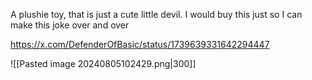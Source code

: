 A plushie toy, that is just a cute little devil. I would buy this just so I can make this joke over and over

https://x.com/DefenderOfBasic/status/1739639331642294447

![[Pasted image 20240805102429.png|300]]